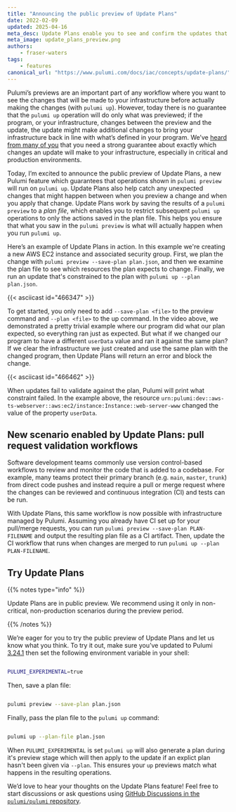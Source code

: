 ```yaml
---
title: "Announcing the public preview of Update Plans"
date: 2022-02-09
updated: 2025-04-16
meta_desc: Update Plans enable you to see and confirm the updates that will be made to your infrastructure and then apply those updates at a later time.
meta_image: update_plans_preview.png
authors:
    - fraser-waters
tags:
    - features
canonical_url: "https://www.pulumi.com/docs/iac/concepts/update-plans/"
---
```


Pulumi’s previews are an important part of any workflow where you want to see the changes that will be made to your infrastructure before actually making the changes (with `pulumi up`). However, today there is no guarantee that the `pulumi up` operation will do only what was previewed; if the program, or your infrastructure, changes between the preview and the update, the update might make additional changes to bring your infrastructure back in line with what’s defined in your program. We’ve [heard from many of you](https://github.com/pulumi/pulumi/issues/2318) that you need a strong guarantee about exactly which changes an update will make to your infrastructure, especially in critical and production environments.

<!--more-->

Today, I’m excited to announce the public preview of Update Plans, a new Pulumi feature which guarantees that operations shown in `pulumi preview` will run on `pulumi up`. Update Plans also help catch any unexpected changes that might happen between when you preview a change and when you apply that change. Update Plans work by saving the results of a `pulumi preview` to a _plan file_, which enables you to restrict subsequent `pulumi up` operations to only the actions saved in the plan file. This helps you ensure that what you saw in the `pulumi preview` is what will actually happen when you run `pulumi up`.

Here’s an example of Update Plans in action. In this example we're creating a new AWS EC2 instance and associated security group. First, we plan the change with `pulumi preview --save-plan plan.json`, and then we examine the plan file to see which resources the plan expects to change. Finally, we run an update that's constrained to the plan with `pulumi up --plan plan.json`.

{{< asciicast id="466347" >}}

To get started, you only need to add `--save-plan <file>` to the preview command and `--plan <file>` to the up command. In the video above, we demonstrated a pretty trivial example where our program did what our plan expected, so everything ran just as expected. But what if we changed our program to have a different `userData` value and ran it against the same plan? If we clear the infrastructure we just created and use the same plan with the changed program, then Update Plans will return an error and block the change.

{{< asciicast id="466462" >}}

When updates fail to validate against the plan, Pulumi will print what constraint failed. In the example above, the resource `urn:pulumi:dev::aws-ts-webserver::aws:ec2/instance:Instance::web-server-www` changed the value of the property `userData`.

## New scenario enabled by Update Plans: pull request validation workflows

Software development teams commonly use version control-based workflows to review and monitor the code that is added to a codebase. For example, many teams protect their primary branch (e.g. `main`, `master`, `trunk`) from direct code pushes and instead require a pull or merge request where the changes can be reviewed and continuous integration (CI) and tests can be run.

With Update Plans, this same workflow is now possible with infrastructure managed by Pulumi. Assuming you already have CI set up for your pull/merge requests, you can run `pulumi preview --save-plan PLAN-FILENAME` and output the resulting plan file as a CI artifact. Then, update the CI workflow that runs when changes are merged to run `pulumi up --plan PLAN-FILENAME`.

## Try Update Plans

{{% notes type="info" %}}

Update Plans are in public preview. We recommend using it only in non-critical, non-production scenarios during the preview period.

{{% /notes %}}

We’re eager for you to try the public preview of Update Plans and let us know what you think. To try it out, make sure you’ve updated to Pulumi [3.24.1](https://github.com/pulumi/pulumi/releases/tag/v3.24.1) then set the following environment variable in your shell:

```sh

PULUMI_EXPERIMENTAL=true

```

Then, save a plan file:

```sh

pulumi preview --save-plan plan.json

```

Finally, pass the plan file to the `pulumi up` command:

```sh

pulumi up --plan-file plan.json

```

When `PULUMI_EXPERIMENTAL` is set `pulumi up` will also generate a plan during it's preview stage which will then apply to the update if an explict plan hasn't been given via `--plan`. This ensures your `up` previews match what happens in the resulting operations.

We’d love to hear your thoughts on the Update Plans feature! Feel free to start discussions or ask questions using [GitHub Discussions in the `pulumi/pulumi` repository](https://github.com/pulumi/pulumi/discussions/categories/preview-features).
